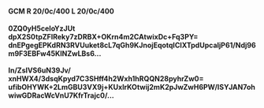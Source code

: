 #### GCM R 20/0c/400 L 20/0c/400
**0ZQ0yH5ceIoYzJUt**<br/>**dpX2S0tpZFIReky7zDRBX+OKrn4m2CAtwixDc+Fq3PY=**<br/>**dnEPgegEPKdRN3RVUuket8cL7qGh9KJnojEqotqlCIXTpdUpcaljP61/Ndj96m9F3EBFw45KlNZwLBs6...**<br/><br/>
**In/ZsIVS6uN39Jv/**<br/>**xnHWX4/3dsqKpyd7C3SHff4h2Wxh1hRQQN28pyhrZw0=**<br/>**ufibOHYWK+2LmGBU3VX9j+KUxlrKOtwij2mK2pJwZwH6PW/ISYJAN7ohwiwGDRacWcVnU7KfrTrajc0/...**